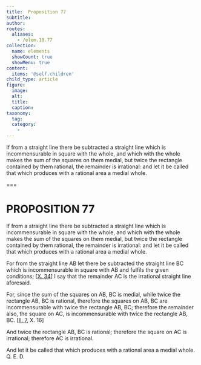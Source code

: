 ```yaml
---
title:  Proposition 77
subtitle: 
author:
routes:
  aliases:
    - /elem.10.77
collection:
  name: elements
  showCount: true
  showMenu: true
content:
  items: '@self.children'
child_type: article
figure:
  image:
  alt:
  title:
  caption:
taxonomy:
  tag:
  category:
    - 
---
```


<p><hi rend="ital">If from a straight line there be subtracted a straight line which is incommensurable in square with the whole, and which with the whole makes the sum of the squares on them medial, but twice the rectangle contained by them rational, the remainder is irrational: and let it be called</hi>
       <hi rend="bold">that which produces with a rational area a medial whole</hi>. </p>

===

<h1>PROPOSITION 77</h1>
<p><span class="ital">If from a straight line there be subtracted a straight line which is incommensurable in square with the whole, and which with the whole makes the sum of the squares on them medial, but twice the rectangle contained by them rational, the remainder is irrational: and let it be called</span>
       <span class="bold">that which produces with a rational area a medial whole</span>. </p>

<p>For from the straight line <span class="ital">AB</span> let there be subtracted the straight line <span class="ital">BC</span> which is incommensurable in square with <span class="ital">AB</span> and fulfils the given conditions; [<a href="/elem.10.34">X. 34</a>] I say that the remainder <span class="ital">AC</span> is the irrational straight line aforesaid. </p>

<p>For, since the sum of the squares on <span class="ital">AB</span>, <span class="ital">BC</span> is medial, while twice the rectangle <span class="ital">AB</span>, <span class="ital">BC</span> is rational, therefore the squares on <span class="ital">AB</span>, <span class="ital">BC</span> are incommensurable with twice the rectangle <span class="ital">AB</span>, <span class="ital">BC</span>; therefore the remainder also, the square on <span class="ital">AC</span>, is incommensurable with twice the rectangle <span class="ital">AB</span>, <span class="ital">BC</span>. [<a href="/elem.2.7 elem.10.16">II. 7</a>, X. 16] 
      </p>

<p>And twice the rectangle <span class="ital">AB</span>, <span class="ital">BC</span> is rational; therefore the square on <span class="ital">AC</span> is irrational; therefore <span class="ital">AC</span> is irrational. </p>

<p>And let it be called <span class="bold">that which produces with a rational area a medial whole</span>. Q. E. D.<pb n="165"/></p>
